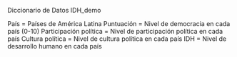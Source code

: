 Diccionario de Datos IDH_demo



País = Países de América Latina 
Puntuación = Nivel de democracia en cada país (0-10)
Participación política = Nivel de participación política en cada país 
Cultura política = Nivel de cultura política en cada país
IDH = Nivel de desarrollo humano en cada país
